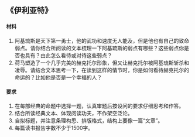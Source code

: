 ## 《伊利亚特》  
#### 材料  
1. 阿基琉斯是天下第一勇士，他的武功和速度无人能及，但是他也有自己的致命弱点。请你结合所阅读的文本梳理一下阿基琉斯的弱点有哪些？这些弱点你是否也具有？由此怎么看待或对待这些弱点？  
2. 荷马塑造了一个几乎完美的赫克托尔形象，但又让赫克托尔被阿基琉斯斩杀和凌辱。请结合文本思考一下，在读到这样的情节时，你是如何看待赫克托尔的命运的？比如他是否是一个幸福的人？  

#### 要求
1. 在每部经典的命题中选择一题，认真审题后按设问的要求仔细思考和作答。  
2. 结合所读经典文本、体现阅读功夫，不作架空泛论。  
3. 自拟标题，并注意条理构思、排版格式，结构上要像一篇“文章”。  
4. 每篇读书报告字数不少于1500字。  
